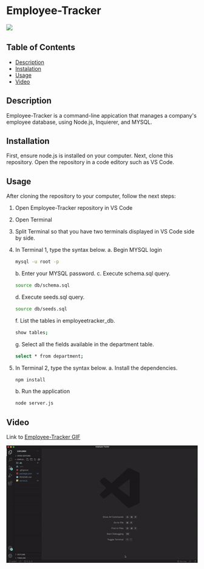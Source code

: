 # Employee-Tracker

<a href="https://choosealicense.com/licenses/mit" target="_blank"><img src="https://img.shields.io/badge/License-MIT-yellow.svg" /></a>

## Table of Contents

- [Description](#description)
- [Instalation](#installation)
- [Usage](#usage)
- [Video](#video)

## Description

Employee-Tracker is a command-line appication that manages a company's employee database, using Node.js, Inquierer, and MYSQL.

## Installation

First, ensure node.js is installed on your computer.
Next, clone this repository. Open the repository in a code editory such as VS Code.

## Usage

After cloning the repository to your computer, follow the next steps:

1. Open Employee-Tracker repository in VS Code

2. Open Terminal

3. Split Terminal so that you have two terminals displayed in VS Code side by side.

4. In Terminal 1, type the syntax below.
   a. Begin MYSQL login

   ```bash
   mysql -u root -p
   ```

   b. Enter your MYSQL password.
   c. Execute schema.sql query.

   ```bash
   source db/schema.sql
   ```

   d. Execute seeds.sql query.

   ```bash
   source db/seeds.sql
   ```

   f. List the tables in employeetracker_db.

   ```bash
   show tables;
   ```

   g. Select all the fields available in the department table.

   ```bash
   select * from department;
   ```

5. In Terminal 2, type the syntax below.
   a. Install the dependencies.

   ```bash
   npm install
   ```

   b. Run the application

   ```bash
   node server.js
   ```

## Video

Link to [Employee-Tracker GIF](https://github.com/azs6189/Employee-Tracker/blob/main/Employee%20Tracker%20GIF.gif)

![alt text](./Employee-Tracker.gif)
